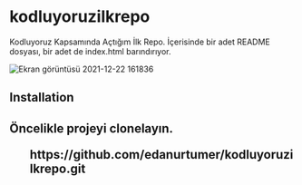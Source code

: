 # kodluyoruzilkrepo
Kodluyoruz Kapsamında Açtığım İlk Repo. İçerisinde bir adet README dosyası, bir adet de index.html barındırıyor.

![Ekran görüntüsü 2021-12-22 161836](https://user-images.githubusercontent.com/62879275/147130850-23dfc703-e7c6-444e-897e-49b6b96758f3.png)

<h2>Installation<h2>
Öncelikle projeyi clonelayın.
  <ul>https://github.com/edanurtumer/kodluyoruzilkrepo.git</ul>
